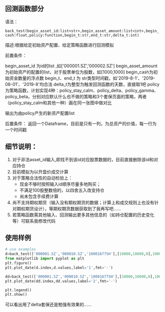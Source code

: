 ## 回测函数部分

语法：

`back_test(begin_asset_id:list<str>,begin_asset_amount:list<int>,begin_cash:float,policy:function,begin_t:str,end_t:str,delta_t:int)`

描述:根据给定初始资产配置、给定策略函数进行回测模拟

前置条件：

begin_asset_id 为id的list ,如['000001.SZ','000002.SZ']
begin_asset_amount为初始资产的配置的list，对于股票单位为股数，如[1000,1000]
begin_cash为初始资金数量的浮点数
begin_t、end_t 为 str类型时间戳，如'2019-8-1'、'2019-08-01'、'2019-8'均合法
delta_t为整型为触发回测函数的天数，直接取1吧
policy 为策略函数，计划实现4种：policy_stay_calm、policy_delta、policy_gamma、policy_beta，分别对应默认什么也不做的策略和3个套保页面的策略，两者（policy_stay_calm和其他一种）画在同一张图中做对比

输出为由policy产生的新资产配置list

后置条件：
返回一个Dataframe，目前是只有一列，为总资产的价值，每一行为一个时间戳

## 细节说明：
1. 对于非法asset_id输入,即找不到该id对应股票数据的，目前直接删除该id和对应持仓
2. 目前模拟为以开盘价成交计算
3. 对于策略合法性的自动检验上：
	- 现金不够时按照输入id顺序尽量多地购买；
	- 不满足100股整数倍的，以四舍五入改变持仓
	- 尚未包含手续费计算
4. 尚不支持期权期货（输入没有期权期货的数据；计算上和成交规则上也没有针对期权期货设计），等期权期货数据获取到了我再写吧……
4. 若策略函数需其他输入、回测输出更多其他信息的（如持仓配置的历史变化等）可联系我修改代码 

## 使用样例
```python
# use examples
d=back_test(['000001.SZ','000010.SZ','10001677SH'],[10000,10000,0],100000,policy_stay_calm,'2019-4','2019-8',1)
from matplotlib import pyplot as plt
plt.figure()
plt.plot_date(d.index,d.values,label='1',fmt='-')

dd=back_test(['000001.SZ','000010.SZ','10001677SH'],[10000,10000,0],100000,policy_delta,'2019-4','2019-8',1)
plt.plot_date(dd.index,dd.values,label='2',fmt='-')

plt.legend()
plt.show()
```

可以看出用了delta套保还是勉强有效果的……